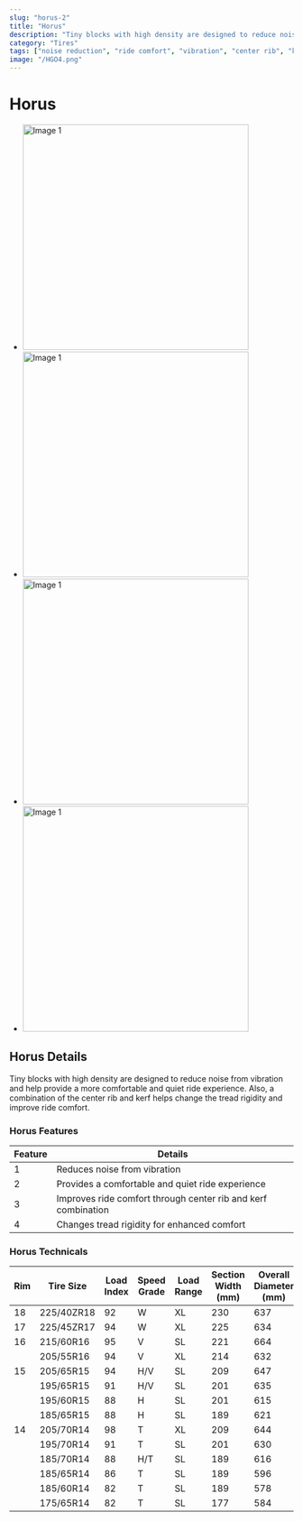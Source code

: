 ```yaml
---
slug: "horus-2"
title: "Horus"
description: "Tiny blocks with high density are designed to reduce noise from vibration and help provide a more comfortable and quiet ride experience. Also, a combination of the center rib and kerf helps change the tread rigidity and improve ride comfort."
category: "Tires"
tags: ["noise reduction", "ride comfort", "vibration", "center rib", "kerf", "tread rigidity"]
image: "/HGO4.png"
---
```


# Horus

- <img src="/pyramidstires/HGO4.png" alt="Image 1" width="400" height="400">
- <img src="/pyramidstires/HGO4.png" alt="Image 1" width="400" height="400">
- <img src="/pyramidstires/HGO4.png" alt="Image 1" width="400" height="400">
- <img src="/pyramidstires/HGO4.png" alt="Image 1" width="400" height="400">

## Horus Details

Tiny blocks with high density are designed to reduce noise from vibration and help provide a more comfortable and quiet ride experience. Also, a combination of the center rib and kerf helps change the tread rigidity and improve ride comfort.

### Horus Features

| Feature | Details                                       |
| ------- | --------------------------------------------- |
| 1       | Reduces noise from vibration                  |
| 2       | Provides a comfortable and quiet ride experience |
| 3       | Improves ride comfort through center rib and kerf combination |
| 4       | Changes tread rigidity for enhanced comfort   |

### Horus Technicals

| Rim | Tire Size    | Load Index | Speed Grade | Load Range | Section Width (mm) | Overall Diameter (mm) | Tread Depth (mm) | Std.Rim | Standard Pressure (Kpa) |
|-----|--------------|------------|-------------|------------|---------------------|-----------------------|-------------------|---------|-------------------------|
| 18  | 225/40ZR18   | 92         | W           | XL         | 230                 | 637                   | 7.7               | 8.0J    | 290                     |
| 17  | 225/45ZR17   | 94         | W           | XL         | 225                 | 634                   | 7.7               | 7.5J    | 290                     |
| 16  | 215/60R16    | 95         | V           | SL         | 221                 | 664                   | 7.7               | 6.5J    | 250                     |
|     | 205/55R16    | 94         | V           | XL         | 214                 | 632                   | 7.5               | 6.5J    | 290                     |
| 15  | 205/65R15    | 94         | H/V         | SL         | 209                 | 647                   | 7.7               | 6.0J    | 250                     |
|     | 195/65R15    | 91         | H/V         | SL         | 201                 | 635                   | 7.7               | 6.0J    | 250                     |
|     | 195/60R15    | 88         | H           | SL         | 201                 | 615                   | 7.7               | 6.0J    | 250                     |
|     | 185/65R15    | 88         | H           | SL         | 189                 | 621                   | 7.7               | 5.5J    | 250                     |
| 14  | 205/70R14    | 98         | T           | XL         | 209                 | 644                   | 7.7               | 6.0J    | 290                     |
|     | 195/70R14    | 91         | T           | SL         | 201                 | 630                   | 7.7               | 6.0J    | 250                     |
|     | 185/70R14    | 88         | H/T         | SL         | 189                 | 616                   | 7.7               | 5.5J    | 250                     |
|     | 185/65R14    | 86         | T           | SL         | 189                 | 596                   | 7.7               | 5.5J    | 250                     |
|     | 185/60R14    | 82         | T           | SL         | 189                 | 578                   | 7.7               | 5.5J    | 250                     |
|     | 175/65R14    | 82         | T           | SL         | 177                 | 584                   | 7.7               | 5.0J    | 250                     |

